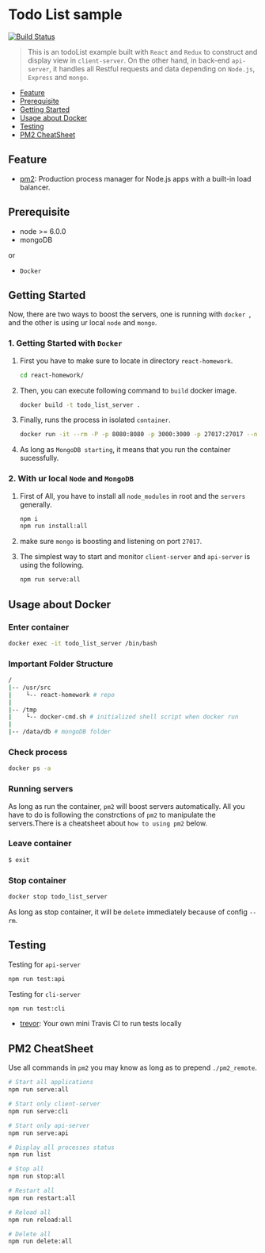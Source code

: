 # Todo List sample 
[![Build Status](https://travis-ci.org/Chun-MingChen/react-homework.svg?branch=feature/step3-docker-mongo-redux-saga)](https://travis-ci.org/Chun-MingChen/react-homework)

> This is an todoList example built with ```React``` and  ```Redux``` to construct and display view in ```client-server```.
> On the other hand, in back-end ```api-server```, it handles all Restful requests and data depending on ```Node.js```, ```Express``` and ```mongo```.
* [Feature](#feature)
* [Prerequisite](#prerequisite)
* [Getting Started](#getting-started)
* [Usage about Docker](#usage-about-docker)
* [Testing](#testing)
* [PM2 CheatSheet](#pm2-cheatsheet)

## Feature

* [pm2](https://github.com/Unitech/pm2): Production process manager for Node.js apps with a built-in load balancer.

## Prerequisite
* node >= 6.0.0
* mongoDB

or 
* ```Docker```

## Getting Started

Now, there are two ways to boost the servers, one is running with ```docker ```, and the other is using ur local ```node``` and ```mongo```.

### 1. Getting Started with ```Docker```

1. First you have to make sure to locate in directory    ```react-homework```.
   ```sh
   cd react-homework/
   ```
2. Then, you can execute following command to ```build``` docker image.
   ``` sh
   docker build -t todo_list_server .
   ```

3. Finally, runs the process in isolated ```container```.
   ``` sh
   docker run -it --rm -P -p 8080:8080 -p 3000:3000 -p 27017:27017 --name todo_list_server -v $PWD:/usr/src/react-homework todo_list_server
   ```

4. As long as ```MongoDB starting```, it means that you run the container sucessfully.


### 2. With ur local ```Node``` and ```MongoDB```
1. First of All, you have to install all ```node_modules``` in root and the ```servers``` generally.

   ```sh
   npm i
   npm run install:all
   ```
2. make sure ```mongo``` is boosting and listening on port ```27017```.

3. The simplest way to start and monitor ```client-server``` and ```api-server``` is using the following.

   ```sh
   npm run serve:all
   ```

## Usage about Docker 
### Enter container 
```sh
docker exec -it todo_list_server /bin/bash
```
### Important Folder Structure
```sh
/
|-- /usr/src
|    └-- react-homework # repo
|
|-- /tmp
|    └-- docker-cmd.sh # initialized shell script when docker run 
|
|-- /data/db # mongoDB folder

```
### Check process
```sh
docker ps -a
```

### Running servers
As long as run the container, ```pm2``` will boost servers automatically.
All you have to do is following the constrctions of ```pm2``` to manipulate the servers.There is a cheatsheet about ```how to using pm2``` below.

### Leave container 
```sh
$ exit
```

### Stop container 
```sh
docker stop todo_list_server
```
As long as stop container, it will be ```delete``` immediately because of config ```--rm```.

## Testing
Testing for ```api-server```
```sh
npm run test:api
```
Testing for ```cli-server```
```sh
npm run test:cli
```
* [trevor](https://github.com/vadimdemedes/trevor): 
Your own mini Travis CI to run tests locally

## PM2 CheatSheet
Use all commands in ```pm2``` you may know as long as to prepend ```./pm2_remote```.

```sh
# Start all applications
npm run serve:all

# Start only client-server
npm run serve:cli

# Start only api-server
npm run serve:api

# Display all processes status
npm run list

# Stop all
npm run stop:all

# Restart all
npm run restart:all

# Reload all
npm run reload:all

# Delete all
npm run delete:all
```
